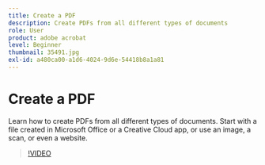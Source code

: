 ```yaml
---
title: Create a PDF
description: Create PDFs from all different types of documents
role: User
product: adobe acrobat
level: Beginner
thumbnail: 35491.jpg
exl-id: a480ca00-a1d6-4024-9d6e-54418b8a1a81
---
```

# Create a PDF

Learn how to create PDFs from all different types of documents. Start with a file created in Microsoft Office or a Creative Cloud app, or use an image, a scan, or even a website.

>[!VIDEO](https://video.tv.adobe.com/v/35491?hidetitle=true)
